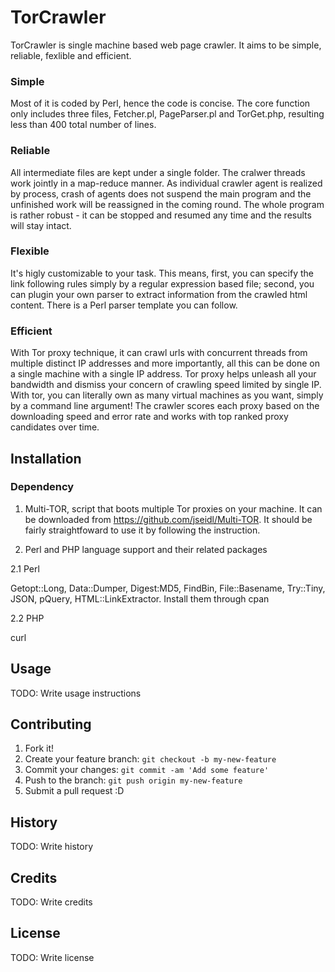 
# TorCrawler
TorCrawler is single machine based web page crawler. It aims to be simple, reliable, fexlible and efficient.

### Simple
Most of it is coded by Perl, hence the code is concise. The core function only includes three files, Fetcher.pl, PageParser.pl and TorGet.php, resulting less than 400 total number of lines. 

### Reliable
All intermediate files are kept under a single folder. The cralwer threads work jointly in a map-reduce manner. As individual crawler agent is realized by process, crash of agents does not suspend the main program and the unfinished work will be reassigned in the coming round. The whole program is rather robust - it can be stopped and resumed any time and the results will stay intact.

### Flexible
It's higly customizable to your task. This means, first, you can specify the link following rules simply by a regular expression based file; second, you can plugin your own parser to extract information from the crawled html content. There is a Perl parser template you can follow. 

### Efficient
With Tor proxy technique, it can crawl urls with concurrent threads from multiple distinct IP addresses and more importantly, all this can be done on a single machine with a single IP address. Tor proxy helps unleash all your bandwidth and dismiss your concern of crawling speed limited by single IP. With tor, you can literally own as many virtual machines as you want, simply by a command line argument! The crawler scores each proxy based on the downloading speed and error rate and works with top ranked proxy candidates over time.  

## Installation
### Dependency
1. Multi-TOR, script that boots multiple Tor proxies on your machine. It can be downloaded from  https://github.com/jseidl/Multi-TOR. It should be fairly straightfoward to use it by following the instruction.

2. Perl and PHP language support and their related packages

  2.1 Perl 
  
  Getopt::Long, Data::Dumper, Digest:MD5, FindBin, File::Basename, Try::Tiny, JSON, pQuery, HTML::LinkExtractor. Install them through cpan
  
  2.2 PHP
  
  curl
  



## Usage

TODO: Write usage instructions

## Contributing

1. Fork it!
2. Create your feature branch: `git checkout -b my-new-feature`
3. Commit your changes: `git commit -am 'Add some feature'`
4. Push to the branch: `git push origin my-new-feature`
5. Submit a pull request :D

## History

TODO: Write history

## Credits

TODO: Write credits

## License

TODO: Write license
